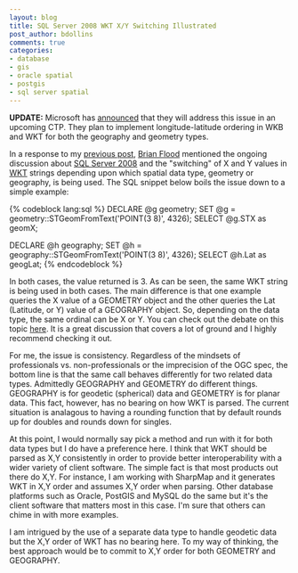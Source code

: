```yaml
---
layout: blog
title: SQL Server 2008 WKT X/Y Switching Illustrated
post_author: bdollins
comments: true
categories:
- database
- gis
- oracle spatial
- postgis
- sql server spatial
---
```


<strong>UPDATE:</strong> Microsoft has <a href="http://blogs.msdn.com/isaac/archive/2007/12/27/latitude-longitude-ordering.aspx">announced</a> that they will address this issue in an upcoming CTP. They plan to implement longitude-latitude ordering in WKB and WKT for both the geography and geometry types.

In a response to my <a href="http://geobabble.wordpress.com/2007/12/18/inserting-sql-2008-geometry-with-a-sqlcommand/">previous post</a>, <a href="http://www.spatialdatalogic.com/cs/blogs/brian_flood/default.aspx">Brian Flood</a> mentioned the ongoing discussion about <a href="http://www.microsoft.com/sql/2008/technologies/spatial.mspx">SQL Server 2008</a> and the "switching" of X and Y values in <a href="http://en.wikipedia.org/wiki/Well-known_text">WKT</a> strings depending upon which spatial data type, geometry or geography, is being used. The SQL snippet below boils the issue down to a simple example:

{% codeblock lang:sql %}
DECLARE @g geometry;
SET @g = geometry::STGeomFromText('POINT(3 8)', 4326);
SELECT @g.STX as geomX;

DECLARE @h geography;
SET @h = geography::STGeomFromText('POINT(3 8)', 4326);
SELECT @h.Lat as geogLat;
{% endcodeblock %}

In both cases, the value returned is 3. As can be seen, the same WKT string is being used in both cases. The main difference is that one example queries the X value of a GEOMETRY object and the other queries the Lat (Latitude, or Y) value of a GEOGRAPHY object. So, depending on the data type, the same ordinal can be X or Y. You can check out the debate on this topic <a href="http://forums.microsoft.com/MSDN/ShowPost.aspx?PostID=2431933&amp;SiteID=1">here</a>. It is a great discussion that covers a lot of ground and I highly recommend checking it out.

For me, the issue is consistency. Regardless of the mindsets of professionals vs. non-professionals or the imprecision of the OGC spec, the bottom line is that the same call behaves differently for two related data types. Admittedly GEOGRAPHY and GEOMETRY do different things. GEOGRAPHY is for geodetic (spherical) data and GEOMETRY is for planar data. This fact, however, has no bearing on how WKT is parsed. The current situation is analagous to having a rounding function that by default rounds up for doubles and rounds down for singles.

At this point, I would normally say pick a method and run with it for both data types but I do have a preference here. I think that WKT should be parsed as X,Y consistently in order to provide better interoperability with a wider variety of client software. The simple fact is that most products out there do X,Y. For instance, I am working with SharpMap and it generates WKT in X,Y order and assumes X,Y order when parsing. Other database platforms such as Oracle, PostGIS and MySQL do the same but it's the client software that matters most in this case. I'm sure that others can chime in with more examples.

I am intrigued by the use of a separate data type to handle geodetic data but the X,Y order of WKT has no bearing here. To my way of thinking, the best approach would be to commit to X,Y order for both GEOMETRY and GEOGRAPHY.